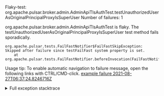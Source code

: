         
Flaky-test: org.apache.pulsar.broker.admin.AdminApiTlsAuthTest.testUnauthorizedUserAsOriginalPrincipalProxyIsSuperUser
Number of failures: 1

org.apache.pulsar.broker.admin.AdminApiTlsAuthTest is flaky. The testUnauthorizedUserAsOriginalPrincipalProxyIsSuperUser test method fails sporadically.

```
org.apache.pulsar.tests.FailFastNotifier$FailFastSkipException: Skipped after failure since testFailFast system property is set.
	at org.apache.pulsar.tests.FailFastNotifier.beforeInvocation(FailFastNotifier.java:88)

```

Usage tip: To enable automatic navigation to failure message, open the following links with CTRL/CMD-click.
[example failure 2021-08-27T06:37:24.8246716Z](https://github.com/apache/pulsar/runs/3440411059?check_suite_focus=true#step:9:655)


<details>
<summary>Full exception stacktrace</summary>
<code><pre>
org.apache.pulsar.tests.FailFastNotifier$FailFastSkipException: Skipped after failure since testFailFast system property is set.
	at org.apache.pulsar.tests.FailFastNotifier.beforeInvocation(FailFastNotifier.java:88)

</pre></code>
</details>

